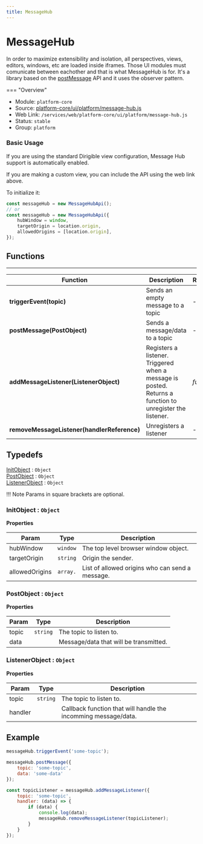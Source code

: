 ```yaml
---
title: MessageHub
---
```


MessageHub
===

In order to maximize extensibility and isolation, all perspectives, views, editors, windows, etc are loaded inside iframes. Those UI modules must comunicate between eachother and that is what MessageHub is for. It's a library based on the [postMessage](https://developer.mozilla.org/en-US/docs/Web/API/Window/postMessage) API and it uses the observer pattern.

=== "Overview"
- Module: `platform-core`
- Source: [platform-core/ui/platform/message-hub.js](https://github.com/eclipse/dirigible/blob/master/components/platform/platform-core/src/main/resources/META-INF/dirigible/platform-core/ui/platform/message-hub.js)
- Web Link: `/services/web/platform-core/ui/platform/message-hub.js`
- Status: `stable`
- Group: `platform`

### Basic Usage

If you are using the standard Dirigible view configuration, Message Hub support is automatically enabled.

If you are making a custom view, you can include the API using the web link above.

To initialize it:

```javascript
const messageHub = new MessageHubApi();
// or
const messageHub = new MessageHubApi({
	hubWindow = window,
	targetOrigin = location.origin,
	allowedOrigins = [location.origin],
});
```

## Functions

---

Function     | Description | Returns
------------ | ----------- | --------
**triggerEvent(topic)**   | Sends an empty message to a topic | -
**postMessage(PostObject)**   | Sends a message/data to a topic | -
**addMessageListener(ListenerObject)**   | Registers a listener. Triggered when a message is posted. Returns a function to unregister the listener. | *function*
**removeMessageListener(handlerReference)**   | Unregisters a listener | -

## Typedefs

<dl>
<dt><a href="#InitObject">InitObject</a> : <code>Object</code></dt>
<dt><a href="#PostObject">PostObject</a> : <code>Object</code></dt>
<dt><a href="#ListenerObject">ListenerObject</a> : <code>Object</code></dt>
</dl>

!!! Note
	Params in square brackets are optional.

<a name="InitObject"></a>

### InitObject : <code>Object</code>

**Properties**

| Param | Type | Description |
| --- | --- | --- |
| hubWindow | <code>window</code> | The top level browser window object. |
| targetOrigin | <code>string</code> | Origin the sender. |
| allowedOrigins | <code>array.<string></code> | List of allowed origins who can send a message. |

<a name="PostObject"></a>

### PostObject : <code>Object</code>

**Properties**

| Param | Type | Description |
| --- | --- | --- |
| topic | <code>string</code> | The topic to listen to. |
| data |  | Message/data that will be transmitted. |

<a name="ListenerObject"></a>

### ListenerObject : <code>Object</code>

**Properties**

| Param | Type | Description |
| --- | --- | --- |
| topic | <code>string</code> | The topic to listen to. |
| handler |  | Callback function that will handle the incomming message/data. |

## Example

```javascript
messageHub.triggerEvent('some-topic');

messageHub.postMessage({
	topic: 'some-topic',
	data: 'some-data'
});

const topicListener = messageHub.addMessageListener({
	topic: 'some-topic',
	handler: (data) => {
		if (data) {
            console.log(data);
            messageHub.removeMessageListener(topicListener);
        }
	}
});
```